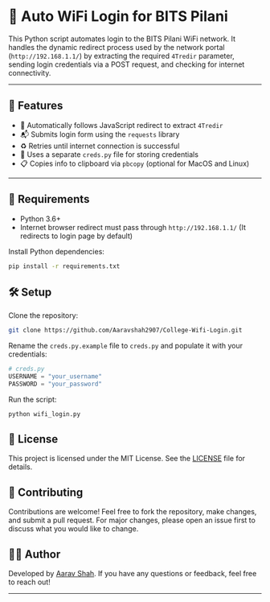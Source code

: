 # 🔐 Auto WiFi Login for BITS Pilani

This Python script automates login to the BITS Pilani WiFi network. It handles the dynamic redirect process used by the network portal (`http://192.168.1.1/`) by extracting the required `4Tredir` parameter, sending login credentials via a POST request, and checking for internet connectivity.

---

## 🚀 Features

- 🔄 Automatically follows JavaScript redirect to extract `4Tredir`
- 📬 Submits login form using the `requests` library
- ♻️ Retries until internet connection is successful
- 🔐 Uses a separate `creds.py` file for storing credentials
- 📋 Copies info to clipboard via `pbcopy` (optional for MacOS and Linux)

---

## 🧰 Requirements

- Python 3.6+
- Internet browser redirect must pass through `http://192.168.1.1/` (It redirects to login page by default)

Install Python dependencies:

```bash
pip install -r requirements.txt
```

## 🛠️ Setup

Clone the repository:

```bash
git clone https://github.com/Aaravshah2907/College-Wifi-Login.git
```

Rename the `creds.py.example` file to `creds.py` and populate it with your credentials:

```python
# creds.py
USERNAME = "your_username"
PASSWORD = "your_password"
```

Run the script:

```bash
python wifi_login.py
```

## 📜 License

This project is licensed under the MIT License. See the [LICENSE](LICENSE) file for details.

## 🤝 Contributing

Contributions are welcome! Feel free to fork the repository, make changes, and submit a pull request. For major changes, please open an issue first to discuss what you would like to change.

## 🧑‍💻 Author

Developed by [Aarav Shah](https://github.com/Aaravshah2907). If you have any questions or feedback, feel free to reach out!

---

